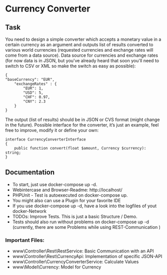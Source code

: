 # Currency Converter

## Task

You need to design a simple converter which accepts a monetary value in a certain currency as an argument and outputs list of results converted to various world currencies (requested currencies and exchange rates will come from a data source).
Data source for currencies and exchange rates (for now data is in JSON, but you've already heard that soon you'll need to switch to CSV or XML so make the switch as easy as possible):

```
{
"baseCurrency": "EUR",
    "exchangeRates" : {
        "EUR": 1,
        "USD": 5,
        "CHF": 0.97,
        "CNY": 2.3
    }
}

```

The output (list of results) should be in JSON or CVS format (might change in the future).
Possible interface for the converter, it’s just an example, feel free to improve, modify it or define your own:

```
interface CurrencyConverterInterface
{
    public function convert(float $amount, Currency $currency): string;
}
```

## Documentation

- To start, just use docker-compose up -d.
- Webintercase and Browser-Readme: http://localhost/
- PHPUnit - Test is autoexecuted on docker-compose up.
- You might also can use a Plugin for your favorite IDE
- If you use docker-compose up -d, have a look into the logfiles of yout docker-Network
- TODOs: Improve Tests. This is just a basic Structure / Demo.
- Tests should also run without problems on docker-compose up -d (currently, there are some Problems while using REST-Communication )

### Important Files:

- www\Controller\Rest\RestService: Basic Communication with an API
- www\Controller\Rest\CurrencyApi: Implementation of specific JSON-API
- www\Controller\CurrencyConverterService: Calculate Values
- www\Model\Currency: Model for Currency

